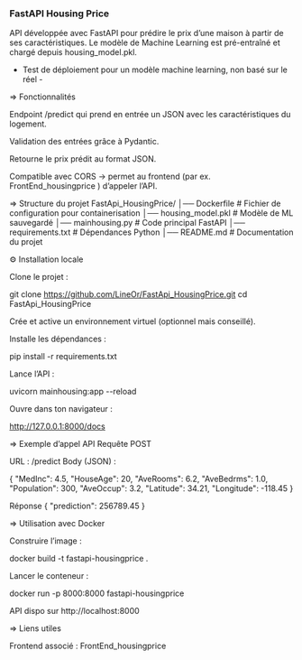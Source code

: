 ### FastAPI Housing Price ###

API développée avec FastAPI pour prédire le prix d’une maison à partir de ses caractéristiques.
Le modèle de Machine Learning est pré-entraîné et chargé depuis housing_model.pkl.
- Test de déploiement pour un modèle machine learning, non basé sur le réel - 

=> Fonctionnalités

Endpoint /predict qui prend en entrée un JSON avec les caractéristiques du logement.

Validation des entrées grâce à Pydantic.

Retourne le prix prédit au format JSON.

Compatible avec CORS → permet au frontend (par ex. FrontEnd_housingprice
) d’appeler l’API.

=> Structure du projet
FastApi_HousingPrice/
│── Dockerfile           # Fichier de configuration pour containerisation
│── housing_model.pkl    # Modèle de ML sauvegardé
│── mainhousing.py       # Code principal FastAPI
│── requirements.txt     # Dépendances Python
│── README.md            # Documentation du projet

⚙ Installation locale

Clone le projet :

git clone https://github.com/LineOr/FastApi_HousingPrice.git
cd FastApi_HousingPrice


Crée et active un environnement virtuel (optionnel mais conseillé).

Installe les dépendances :

pip install -r requirements.txt


Lance l’API :

uvicorn mainhousing:app --reload


Ouvre dans ton navigateur :

http://127.0.0.1:8000/docs

=> Exemple d’appel API
Requête POST

URL : /predict
Body (JSON) :

{
  "MedInc": 4.5,
  "HouseAge": 20,
  "AveRooms": 6.2,
  "AveBedrms": 1.0,
  "Population": 300,
  "AveOccup": 3.2,
  "Latitude": 34.21,
  "Longitude": -118.45
}

Réponse
{
  "prediction": 256789.45
}

=> Utilisation avec Docker

Construire l’image :

docker build -t fastapi-housingprice .


Lancer le conteneur :

docker run -p 8000:8000 fastapi-housingprice


API dispo sur http://localhost:8000 

=> Liens utiles

Frontend associé : FrontEnd_housingprice
